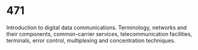 # 471

Introduction to digital data communications. Terminology, networks and their components, common-carrier services, telecommunication facilities, terminals, error control, multiplexing and concentration techniques.
